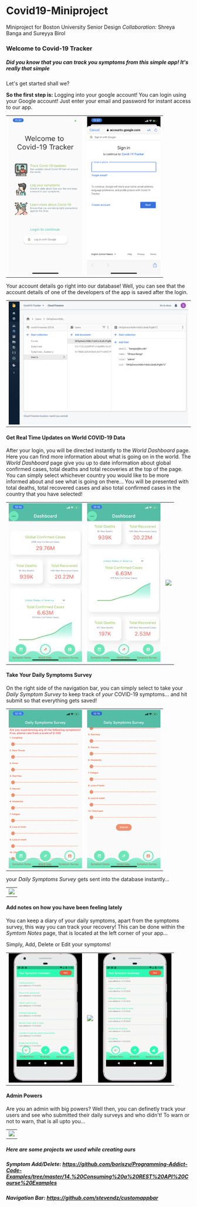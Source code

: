 # Covid19-Miniproject

Miniproject for Boston University Senior Design 
*Collaboration:* Shreya Banga and Sureyya Birol

### Welcome to Covid-19 Tracker

##### Did you know that you can track you symptoms from this simple app! It's really *that simple*
Let's get started shall we?

**So the first step is:** Logging into your google account! You can login using your Google account! Just enter your email and password for instant 
access to our app.

<div style="text-align: center">
    <table>
        <tr>
            <td style="text-align: center">
                    <img src="https://github.com/shreyabanga/Covid19-Miniproject/blob/master/images/LoginPage.PNG" width="200"/>
            </td>
            <td style="text-align: center">
                     <img src="https://github.com/shreyabanga/Covid19-Miniproject/blob/master/images/googlesignin.PNG" width="200"/>
            </td>       
      </tr>
  </table>
  </div>

Your account details go right into our database! 
Well, you can see that the account details of one of the developers of the app is saved after the login.

<div style="text-align: center">
    <table>
        <tr>
            <td style="text-align: center">
                    <img src="https://github.com/shreyabanga/Covid19-Miniproject/blob/master/images/database2.png"/>
            </td>     
      </tr>
  </table>
  </div>

#### Get Real Time Updates on World COVID-19 Data

After your login, you will be directed instantly to the *World Dashboard* page. Here you can find more information about what is going on in the world.
The *World Dashboard* page give you up to date information about global confirmed cases, total deaths and total recoveries at the top of the page. 
You can simply select whichever country you would like to be more informed about and see what is going on there...
You will be presented with total deaths, total recovered cases and also total confirmed cases in the country that you have selected!


<div style="text-align: center">
    <table>
        <tr>          
            <td style="text-align: center">              
                      <img src="https://github.com/shreyabanga/Covid19-Miniproject/blob/master/images/worlddata1.PNG" width="200"/>
            </td>
            <td style="text-align: center">
                     <img src="https://github.com/shreyabanga/Covid19-Miniproject/blob/master/images/worlddata2.PNG" width="200"/>
  	    </td>
	    <td style="text-align: center">
                    <img src="https://github.com/shreyabanga/Covid19-Miniproject/blob/master/images/worlddata.gif" width="200"/>
            </td>       
      </tr>
  </table>
  </div>

#### Take Your Daily Symptoms Survey

On the right side of the navigation bar, you can simply select to take your *Daily Symptom Survey* to keep track of *your* COVID-19
symptoms... and hit submit so that everything gets saved!


<div style="text-align: center">
    <table>
        <tr>          
            <td style="text-align: center">              
                      <img src="https://github.com/shreyabanga/Covid19-Miniproject/blob/master/images/survey1.PNG" width="200"/>
            </td>
            <td style="text-align: center">
                     <img src="https://github.com/shreyabanga/Covid19-Miniproject/blob/master/images/survey2.PNG" width="200"/>
  	    </td>        
      </tr>
  </table>
  </div>

your *Daily Symptoms Survey* gets sent into the database instantly...

<div style="text-align: center">
    <table>
        <tr>          
          <td style="text-align: center">              
                      <img src="https://github.com/shreyabanga/Covid19-Miniproject/blob/master/images/submittingforms.gif"/>
            </td>    
      </tr>
  </table>
  </div>


#### Add notes on how you have been feeling lately

You can keep a diary of your daily symptoms, apart from the symptoms survey, this way you can track your recovery!
This can be done within the *Symtom Notes* page, that is located at the left corner of your app...

Simply, Add, Delete or Edit your symptoms!

<div style="text-align: center">
    <table>
        <tr>
            <td style="text-align: center">
                    <img src="https://github.com/shreyabanga/Covid19-Miniproject/blob/master/images/creatingsymptom.gif" width="200"/>
            </td>  
            <td style="text-align: center">
                    <img src="https://github.com/shreyabanga/Covid19-Miniproject/blob/master/images/deletsymptom.gif" width="200"/>
            </td> 
            <td style="text-align: center">
                    <img src="https://github.com/shreyabanga/Covid19-Miniproject/blob/master/images/editingsymptom.gif" width="200"/>
            </td>    
      </tr>
  </table>
  </div>


#### Admin Powers

Are you an admin with big powers? Well then, you can definetly track your users and see who submitted their daily surveys and 
who didn't! To warn or not to warn, that is all upto you...

<div style="text-align: center">
    <table>
        <tr>          
            <td style="text-align: center">              
                      <img src="https://github.com/shreyabanga/Covid19-Miniproject/blob/master/images/admindashboard.gif" width="200"/>
            </td>
      </tr>
  </table>
  </div>

##### Here are some projects we used while creating ours
##### Symptom Add/Delete: https://github.com/boriszv/Programming-Addict-Code-Examples/tree/master/14.%20Consuming%20a%20REST%20API%20Course%20Examples
##### Navigation Bar: https://github.com/stevendz/customappbar














